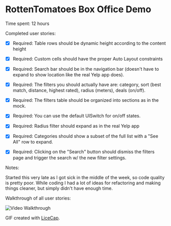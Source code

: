 # RottenTomatoes Box Office Demo

Time spent: 12 hours

Completed user stories:

 * [x] Required: Table rows should be dynamic height according to the content height
 * [x] Required: Custom cells should have the proper Auto Layout constraints
 * [x] Required: Search bar should be in the navigation bar (doesn't have to expand to show location like the real Yelp app does).
* [x] Required: The filters you should actually have are: category, sort (best match, distance, highest rated), radius (meters), deals (on/off).
* [x] Required: The filters table should be organized into sections as in the mock.
* [x] Required: You can use the default UISwitch for on/off states.
* [x] Required: Radius filter should expand as in the real Yelp app
* [x] Required: Categories should show a subset of the full list with a "See All" row to expand.
* [x] Required: Clicking on the "Search" button should dismiss the filters page and trigger the search w/ the new filter settings.

 
Notes:

Started this very late as I got sick in the middle of the week, so code quality is pretty poor. While coding I had a lot of ideas for refactoring and making things cleaner, but simply didn't have enough time.

Walkthrough of all user stories:

![Video Walkthrough](http://imgur.com/PYlQiCI)

GIF created with [LiceCap](http://www.cockos.com/licecap/).
